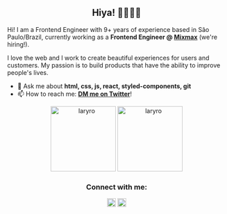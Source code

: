 <h2 align="center">Hiya! 💁🏻‍♀✨ </h2>

Hi! I am a Frontend Engineer with 9+ years of experience based in São Paulo/Brazil, currently working as a **Frontend Engineer @ [Mixmax](https://mixmax.com/careers)** (we're hiring!).

I love the web and I work to create beautiful experiences for users and customers. My passion is to build products that have the ability to improve people's lives.

- 💬 Ask me about **html, css, js, react, styled-components, git**
- 📫 How to reach me: **[DM me on Twitter](https://twitter.com/laryro)**!



<p align="center"><img height="150em" src="https://github-readme-stats.vercel.app/api/top-langs?username=laryro&show_icons=true&locale=en&layout=compact&theme=dracula&hide_border=true&count_private=true" alt="laryro" />
<img height="150em" src="https://github-readme-stats.vercel.app/api?username=laryro&show_icons=true&theme=dracula&hide_border=true&count_private=true" alt="laryro" /></p>

<h3 align="center">Connect with me:</h3>
<p align="center">
<a href="https://twitter.com/laryro" target="blank"><img align="center" src="https://raw.githubusercontent.com/rahuldkjain/github-profile-readme-generator/master/src/images/icons/Social/twitter.svg" alt="laryro" height="20" width="20" /></a>
<a href="https://linkedin.com/in/laryro" target="blank"><img align="center" src="https://raw.githubusercontent.com/rahuldkjain/github-profile-readme-generator/master/src/images/icons/Social/linked-in-alt.svg" alt="laryro" height="20" width="20" /></a>
</p>
